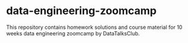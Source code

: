 # data-engineering-zoomcamp
This repository contains homework solutions and course material for 10 weeks data engineering zoomcamp by DataTalksClub.
